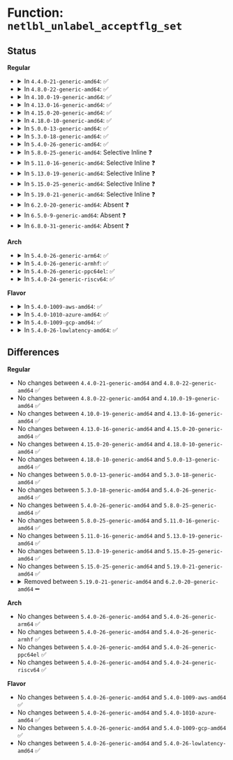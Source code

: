 # Function: <code>netlbl_unlabel_acceptflg_set</code>

## Status
<b>Regular</b>
<ul>
<li>
<details>
<summary>In <code>4.4.0-21-generic-amd64</code>: ✅</summary>

```c
void netlbl_unlabel_acceptflg_set(u8 value, struct netlbl_audit * audit_info)
```

```json
{
  "name": "netlbl_unlabel_acceptflg_set",
  "collision_type": "Unique Static",
  "inline_type": "No",
  "funcs": [
    {
      "addr": 18446744071587291840,
      "name": "netlbl_unlabel_acceptflg_set",
      "external": false,
      "loc": "net/netlabel/netlabel_unlabeled.c:754",
      "file": "net/netlabel/netlabel_unlabeled.c",
      "inline": "seen, unknown",
      "caller_inline": [],
      "caller_func": [
        "net/netlabel/netlabel_unlabeled.c:netlbl_unlabel_accept",
        "net/netlabel/netlabel_unlabeled.c:netlbl_unlabel_defconf"
      ]
    }
  ],
  "symbols": [
    {
      "addr": 18446744071587291840,
      "name": "netlbl_unlabel_acceptflg_set",
      "section": ".text",
      "bind": "STB_LOCAL",
      "size": 86
    }
  ]
}
```
</details>
</li>
<li>
<details>
<summary>In <code>4.8.0-22-generic-amd64</code>: ✅</summary>

```c
void netlbl_unlabel_acceptflg_set(u8 value, struct netlbl_audit * audit_info)
```

```json
{
  "name": "netlbl_unlabel_acceptflg_set",
  "collision_type": "Unique Static",
  "inline_type": "No",
  "funcs": [
    {
      "addr": 18446744071587760448,
      "name": "netlbl_unlabel_acceptflg_set",
      "external": false,
      "loc": "net/netlabel/netlabel_unlabeled.c:754",
      "file": "net/netlabel/netlabel_unlabeled.c",
      "inline": "seen, unknown",
      "caller_inline": [],
      "caller_func": [
        "net/netlabel/netlabel_unlabeled.c:netlbl_unlabel_defconf",
        "net/netlabel/netlabel_unlabeled.c:netlbl_unlabel_accept"
      ]
    }
  ],
  "symbols": [
    {
      "addr": 18446744071587760448,
      "name": "netlbl_unlabel_acceptflg_set",
      "section": ".text",
      "bind": "STB_LOCAL",
      "size": 86
    }
  ]
}
```
</details>
</li>
<li>
<details>
<summary>In <code>4.10.0-19-generic-amd64</code>: ✅</summary>

```c
void netlbl_unlabel_acceptflg_set(u8 value, struct netlbl_audit * audit_info)
```

```json
{
  "name": "netlbl_unlabel_acceptflg_set",
  "collision_type": "Unique Static",
  "inline_type": "No",
  "funcs": [
    {
      "addr": 18446744071587975664,
      "name": "netlbl_unlabel_acceptflg_set",
      "external": false,
      "loc": "net/netlabel/netlabel_unlabeled.c:748",
      "file": "net/netlabel/netlabel_unlabeled.c",
      "inline": "seen, unknown",
      "caller_inline": [],
      "caller_func": [
        "net/netlabel/netlabel_unlabeled.c:netlbl_unlabel_defconf",
        "net/netlabel/netlabel_unlabeled.c:netlbl_unlabel_accept"
      ]
    }
  ],
  "symbols": [
    {
      "addr": 18446744071587975664,
      "name": "netlbl_unlabel_acceptflg_set",
      "section": ".text",
      "bind": "STB_LOCAL",
      "size": 86
    }
  ]
}
```
</details>
</li>
<li>
<details>
<summary>In <code>4.13.0-16-generic-amd64</code>: ✅</summary>

```c
void netlbl_unlabel_acceptflg_set(u8 value, struct netlbl_audit * audit_info)
```

```json
{
  "name": "netlbl_unlabel_acceptflg_set",
  "collision_type": "Unique Static",
  "inline_type": "No",
  "funcs": [
    {
      "addr": 18446744071588133696,
      "name": "netlbl_unlabel_acceptflg_set",
      "external": false,
      "loc": "net/netlabel/netlabel_unlabeled.c:748",
      "file": "net/netlabel/netlabel_unlabeled.c",
      "inline": "seen, unknown",
      "caller_inline": [],
      "caller_func": [
        "net/netlabel/netlabel_unlabeled.c:netlbl_unlabel_defconf",
        "net/netlabel/netlabel_unlabeled.c:netlbl_unlabel_accept"
      ]
    }
  ],
  "symbols": [
    {
      "addr": 18446744071588133696,
      "name": "netlbl_unlabel_acceptflg_set",
      "section": ".text",
      "bind": "STB_LOCAL",
      "size": 86
    }
  ]
}
```
</details>
</li>
<li>
<details>
<summary>In <code>4.15.0-20-generic-amd64</code>: ✅</summary>

```c
void netlbl_unlabel_acceptflg_set(u8 value, struct netlbl_audit * audit_info)
```

```json
{
  "name": "netlbl_unlabel_acceptflg_set",
  "collision_type": "Unique Static",
  "inline_type": "No",
  "funcs": [
    {
      "addr": 18446744071588681504,
      "name": "netlbl_unlabel_acceptflg_set",
      "external": false,
      "loc": "net/netlabel/netlabel_unlabeled.c:748",
      "file": "net/netlabel/netlabel_unlabeled.c",
      "inline": "seen, unknown",
      "caller_inline": [],
      "caller_func": [
        "net/netlabel/netlabel_unlabeled.c:netlbl_unlabel_defconf",
        "net/netlabel/netlabel_unlabeled.c:netlbl_unlabel_accept"
      ]
    }
  ],
  "symbols": [
    {
      "addr": 18446744071588681504,
      "name": "netlbl_unlabel_acceptflg_set",
      "section": ".text",
      "bind": "STB_LOCAL",
      "size": 86
    }
  ]
}
```
</details>
</li>
<li>
<details>
<summary>In <code>4.18.0-10-generic-amd64</code>: ✅</summary>

```c
void netlbl_unlabel_acceptflg_set(u8 value, struct netlbl_audit * audit_info)
```

```json
{
  "name": "netlbl_unlabel_acceptflg_set",
  "collision_type": "Unique Static",
  "inline_type": "No",
  "funcs": [
    {
      "addr": 18446744071589048160,
      "name": "netlbl_unlabel_acceptflg_set",
      "external": false,
      "loc": "net/netlabel/netlabel_unlabeled.c:748",
      "file": "net/netlabel/netlabel_unlabeled.c",
      "inline": "seen, unknown",
      "caller_inline": [],
      "caller_func": [
        "net/netlabel/netlabel_unlabeled.c:netlbl_unlabel_defconf",
        "net/netlabel/netlabel_unlabeled.c:netlbl_unlabel_accept"
      ]
    }
  ],
  "symbols": [
    {
      "addr": 18446744071589048160,
      "name": "netlbl_unlabel_acceptflg_set",
      "section": ".text",
      "bind": "STB_LOCAL",
      "size": 86
    }
  ]
}
```
</details>
</li>
<li>
<details>
<summary>In <code>5.0.0-13-generic-amd64</code>: ✅</summary>

```c
void netlbl_unlabel_acceptflg_set(u8 value, struct netlbl_audit * audit_info)
```

```json
{
  "name": "netlbl_unlabel_acceptflg_set",
  "collision_type": "Unique Static",
  "inline_type": "No",
  "funcs": [
    {
      "addr": 18446744071589274064,
      "name": "netlbl_unlabel_acceptflg_set",
      "external": false,
      "loc": "net/netlabel/netlabel_unlabeled.c:748",
      "file": "net/netlabel/netlabel_unlabeled.c",
      "inline": "seen, unknown",
      "caller_inline": [],
      "caller_func": [
        "net/netlabel/netlabel_unlabeled.c:netlbl_unlabel_defconf",
        "net/netlabel/netlabel_unlabeled.c:netlbl_unlabel_accept"
      ]
    }
  ],
  "symbols": [
    {
      "addr": 18446744071589274064,
      "name": "netlbl_unlabel_acceptflg_set",
      "section": ".text",
      "bind": "STB_LOCAL",
      "size": 86
    }
  ]
}
```
</details>
</li>
<li>
<details>
<summary>In <code>5.3.0-18-generic-amd64</code>: ✅</summary>

```c
void netlbl_unlabel_acceptflg_set(u8 value, struct netlbl_audit * audit_info)
```

```json
{
  "name": "netlbl_unlabel_acceptflg_set",
  "collision_type": "Unique Static",
  "inline_type": "No",
  "funcs": [
    {
      "addr": 18446744071589729568,
      "name": "netlbl_unlabel_acceptflg_set",
      "external": false,
      "loc": "net/netlabel/netlabel_unlabeled.c:734",
      "file": "net/netlabel/netlabel_unlabeled.c",
      "inline": "seen, unknown",
      "caller_inline": [],
      "caller_func": [
        "net/netlabel/netlabel_unlabeled.c:netlbl_unlabel_defconf",
        "net/netlabel/netlabel_unlabeled.c:netlbl_unlabel_accept"
      ]
    }
  ],
  "symbols": [
    {
      "addr": 18446744071589729568,
      "name": "netlbl_unlabel_acceptflg_set",
      "section": ".text",
      "bind": "STB_LOCAL",
      "size": 86
    }
  ]
}
```
</details>
</li>
<li>
<details>
<summary>In <code>5.4.0-26-generic-amd64</code>: ✅</summary>

```c
void netlbl_unlabel_acceptflg_set(u8 value, struct netlbl_audit * audit_info)
```

```json
{
  "name": "netlbl_unlabel_acceptflg_set",
  "collision_type": "Unique Static",
  "inline_type": "No",
  "funcs": [
    {
      "addr": 18446744071589953776,
      "name": "netlbl_unlabel_acceptflg_set",
      "external": false,
      "loc": "net/netlabel/netlabel_unlabeled.c:734",
      "file": "net/netlabel/netlabel_unlabeled.c",
      "inline": "seen, unknown",
      "caller_inline": [],
      "caller_func": [
        "net/netlabel/netlabel_unlabeled.c:netlbl_unlabel_defconf",
        "net/netlabel/netlabel_unlabeled.c:netlbl_unlabel_accept"
      ]
    }
  ],
  "symbols": [
    {
      "addr": 18446744071589953776,
      "name": "netlbl_unlabel_acceptflg_set",
      "section": ".text",
      "bind": "STB_LOCAL",
      "size": 86
    }
  ]
}
```
</details>
</li>
<li>
<details>
<summary>In <code>5.8.0-25-generic-amd64</code>: Selective Inline ❓</summary>

```c
void netlbl_unlabel_acceptflg_set(u8 value, struct netlbl_audit * audit_info)
```

```json
{
  "name": "netlbl_unlabel_acceptflg_set",
  "collision_type": "Unique Static",
  "inline_type": "Selective",
  "funcs": [
    {
      "addr": 18446744071590986692,
      "name": "netlbl_unlabel_acceptflg_set",
      "external": false,
      "loc": "net/netlabel/netlabel_unlabeled.c:734",
      "file": "net/netlabel/netlabel_unlabeled.c",
      "inline": "not declared, inlined",
      "caller_inline": [
        "net/netlabel/netlabel_unlabeled.c:netlbl_unlabel_accept"
      ],
      "caller_func": [
        "net/netlabel/netlabel_unlabeled.c:netlbl_unlabel_defconf"
      ]
    }
  ],
  "symbols": [
    {
      "addr": 18446744071590984000,
      "name": "netlbl_unlabel_acceptflg_set",
      "section": ".text",
      "bind": "STB_LOCAL",
      "size": 86
    }
  ]
}
```
</details>
</li>
<li>
<details>
<summary>In <code>5.11.0-16-generic-amd64</code>: Selective Inline ❓</summary>

```c
void netlbl_unlabel_acceptflg_set(u8 value, struct netlbl_audit * audit_info)
```

```json
{
  "name": "netlbl_unlabel_acceptflg_set",
  "collision_type": "Unique Static",
  "inline_type": "Selective",
  "funcs": [
    {
      "addr": 18446744071591051268,
      "name": "netlbl_unlabel_acceptflg_set",
      "external": false,
      "loc": "net/netlabel/netlabel_unlabeled.c:734",
      "file": "net/netlabel/netlabel_unlabeled.c",
      "inline": "not declared, inlined",
      "caller_inline": [
        "net/netlabel/netlabel_unlabeled.c:netlbl_unlabel_accept"
      ],
      "caller_func": [
        "net/netlabel/netlabel_unlabeled.c:netlbl_unlabel_defconf"
      ]
    }
  ],
  "symbols": [
    {
      "addr": 18446744071591048608,
      "name": "netlbl_unlabel_acceptflg_set",
      "section": ".text",
      "bind": "STB_LOCAL",
      "size": 86
    }
  ]
}
```
</details>
</li>
<li>
<details>
<summary>In <code>5.13.0-19-generic-amd64</code>: Selective Inline ❓</summary>

```c
void netlbl_unlabel_acceptflg_set(u8 value, struct netlbl_audit * audit_info)
```

```json
{
  "name": "netlbl_unlabel_acceptflg_set",
  "collision_type": "Unique Static",
  "inline_type": "Selective",
  "funcs": [
    {
      "addr": 18446744071590981929,
      "name": "netlbl_unlabel_acceptflg_set",
      "external": false,
      "loc": "net/netlabel/netlabel_unlabeled.c:734",
      "file": "net/netlabel/netlabel_unlabeled.c",
      "inline": "not declared, inlined",
      "caller_inline": [
        "net/netlabel/netlabel_unlabeled.c:netlbl_unlabel_accept"
      ],
      "caller_func": [
        "net/netlabel/netlabel_unlabeled.c:netlbl_unlabel_defconf"
      ]
    }
  ],
  "symbols": [
    {
      "addr": 18446744071590979264,
      "name": "netlbl_unlabel_acceptflg_set",
      "section": ".text",
      "bind": "STB_LOCAL",
      "size": 86
    }
  ]
}
```
</details>
</li>
<li>
<details>
<summary>In <code>5.15.0-25-generic-amd64</code>: Selective Inline ❓</summary>

```c
void netlbl_unlabel_acceptflg_set(u8 value, struct netlbl_audit * audit_info)
```

```json
{
  "name": "netlbl_unlabel_acceptflg_set",
  "collision_type": "Unique Static",
  "inline_type": "Selective",
  "funcs": [
    {
      "addr": 18446744071591819465,
      "name": "netlbl_unlabel_acceptflg_set",
      "external": false,
      "loc": "net/netlabel/netlabel_unlabeled.c:732",
      "file": "net/netlabel/netlabel_unlabeled.c",
      "inline": "not declared, inlined",
      "caller_inline": [
        "net/netlabel/netlabel_unlabeled.c:netlbl_unlabel_accept"
      ],
      "caller_func": [
        "net/netlabel/netlabel_unlabeled.c:netlbl_unlabel_defconf"
      ]
    }
  ],
  "symbols": [
    {
      "addr": 18446744071591816800,
      "name": "netlbl_unlabel_acceptflg_set",
      "section": ".text",
      "bind": "STB_LOCAL",
      "size": 86
    }
  ]
}
```
</details>
</li>
<li>
<details>
<summary>In <code>5.19.0-21-generic-amd64</code>: Selective Inline ❓</summary>

```c
void netlbl_unlabel_acceptflg_set(u8 value, struct netlbl_audit * audit_info)
```

```json
{
  "name": "netlbl_unlabel_acceptflg_set",
  "collision_type": "Unique Static",
  "inline_type": "Selective",
  "funcs": [
    {
      "addr": 18446744071593532672,
      "name": "netlbl_unlabel_acceptflg_set",
      "external": false,
      "loc": "net/netlabel/netlabel_unlabeled.c:732",
      "file": "net/netlabel/netlabel_unlabeled.c",
      "inline": "not declared, inlined",
      "caller_inline": [
        "net/netlabel/netlabel_unlabeled.c:netlbl_unlabel_accept"
      ],
      "caller_func": [
        "net/netlabel/netlabel_unlabeled.c:netlbl_unlabel_defconf"
      ]
    }
  ],
  "symbols": [
    {
      "addr": 18446744071593529648,
      "name": "netlbl_unlabel_acceptflg_set",
      "section": ".text",
      "bind": "STB_LOCAL",
      "size": 100
    }
  ]
}
```
</details>
</li>
<li>
<details>
<summary>In <code>6.2.0-20-generic-amd64</code>: Absent ❓</summary>

```json
{
  "name": "netlbl_unlabel_acceptflg_set",
  "collision_type": "Unique Static",
  "inline_type": "Full",
  "funcs": [
    {
      "addr": 18446744071628204375,
      "name": "netlbl_unlabel_acceptflg_set",
      "external": false,
      "loc": "net/netlabel/netlabel_unlabeled.c:732",
      "file": "net/netlabel/netlabel_unlabeled.c",
      "inline": "not declared, inlined",
      "caller_inline": [
        "net/netlabel/netlabel_unlabeled.c:netlbl_unlabel_defconf",
        "net/netlabel/netlabel_unlabeled.c:netlbl_unlabel_accept"
      ],
      "caller_func": []
    }
  ],
  "symbols": []
}
```
</details>
</li>
<li>
<details>
<summary>In <code>6.5.0-9-generic-amd64</code>: Absent ❓</summary>

```json
{
  "name": "netlbl_unlabel_acceptflg_set",
  "collision_type": "Unique Static",
  "inline_type": "Full",
  "funcs": [
    {
      "addr": 18446744071619973127,
      "name": "netlbl_unlabel_acceptflg_set",
      "external": false,
      "loc": "net/netlabel/netlabel_unlabeled.c:732",
      "file": "net/netlabel/netlabel_unlabeled.c",
      "inline": "not declared, inlined",
      "caller_inline": [
        "net/netlabel/netlabel_unlabeled.c:netlbl_unlabel_defconf",
        "net/netlabel/netlabel_unlabeled.c:netlbl_unlabel_accept"
      ],
      "caller_func": []
    }
  ],
  "symbols": []
}
```
</details>
</li>
<li>
<details>
<summary>In <code>6.8.0-31-generic-amd64</code>: Absent ❓</summary>

```json
{
  "name": "netlbl_unlabel_acceptflg_set",
  "collision_type": "Unique Static",
  "inline_type": "Full",
  "funcs": [
    {
      "addr": 18446744071622285263,
      "name": "netlbl_unlabel_acceptflg_set",
      "external": false,
      "loc": "net/netlabel/netlabel_unlabeled.c:726",
      "file": "net/netlabel/netlabel_unlabeled.c",
      "inline": "not declared, inlined",
      "caller_inline": [
        "net/netlabel/netlabel_unlabeled.c:netlbl_unlabel_defconf",
        "net/netlabel/netlabel_unlabeled.c:netlbl_unlabel_accept"
      ],
      "caller_func": []
    }
  ],
  "symbols": []
}
```
</details>
</li>
</ul>
<b>Arch</b>
<ul>
<li>
<details>
<summary>In <code>5.4.0-26-generic-arm64</code>: ✅</summary>

```c
void netlbl_unlabel_acceptflg_set(u8 value, struct netlbl_audit * audit_info)
```

```json
{
  "name": "netlbl_unlabel_acceptflg_set",
  "collision_type": "Unique Static",
  "inline_type": "No",
  "funcs": [
    {
      "addr": 18446603336503686992,
      "name": "netlbl_unlabel_acceptflg_set",
      "external": false,
      "loc": "net/netlabel/netlabel_unlabeled.c:734",
      "file": "net/netlabel/netlabel_unlabeled.c",
      "inline": "seen, unknown",
      "caller_inline": [],
      "caller_func": [
        "net/netlabel/netlabel_unlabeled.c:netlbl_unlabel_defconf",
        "net/netlabel/netlabel_unlabeled.c:netlbl_unlabel_accept"
      ]
    }
  ],
  "symbols": [
    {
      "addr": 18446603336503686992,
      "name": "netlbl_unlabel_acceptflg_set",
      "section": ".text",
      "bind": "STB_LOCAL",
      "size": 112
    }
  ]
}
```
</details>
</li>
<li>
<details>
<summary>In <code>5.4.0-26-generic-armhf</code>: ✅</summary>

```c
void netlbl_unlabel_acceptflg_set(u8 value, struct netlbl_audit * audit_info)
```

```json
{
  "name": "netlbl_unlabel_acceptflg_set",
  "collision_type": "Unique Static",
  "inline_type": "No",
  "funcs": [
    {
      "addr": 3236323404,
      "name": "netlbl_unlabel_acceptflg_set",
      "external": false,
      "loc": "net/netlabel/netlabel_unlabeled.c:734",
      "file": "net/netlabel/netlabel_unlabeled.c",
      "inline": "seen, unknown",
      "caller_inline": [],
      "caller_func": [
        "net/netlabel/netlabel_unlabeled.c:netlbl_unlabel_defconf",
        "net/netlabel/netlabel_unlabeled.c:netlbl_unlabel_accept"
      ]
    }
  ],
  "symbols": [
    {
      "addr": 3236323404,
      "name": "netlbl_unlabel_acceptflg_set",
      "section": ".text",
      "bind": "STB_LOCAL",
      "size": 88
    }
  ]
}
```
</details>
</li>
<li>
<details>
<summary>In <code>5.4.0-26-generic-ppc64el</code>: ✅</summary>

```c
void netlbl_unlabel_acceptflg_set(u8 value, struct netlbl_audit * audit_info)
```

```json
{
  "name": "netlbl_unlabel_acceptflg_set",
  "collision_type": "Unique Static",
  "inline_type": "No",
  "funcs": [
    {
      "addr": 13835058055297515104,
      "name": "netlbl_unlabel_acceptflg_set",
      "external": false,
      "loc": "net/netlabel/netlabel_unlabeled.c:734",
      "file": "net/netlabel/netlabel_unlabeled.c",
      "inline": "seen, unknown",
      "caller_inline": [],
      "caller_func": [
        "net/netlabel/netlabel_unlabeled.c:netlbl_unlabel_defconf",
        "net/netlabel/netlabel_unlabeled.c:netlbl_unlabel_accept"
      ]
    }
  ],
  "symbols": [
    {
      "addr": 13835058055297515104,
      "name": "netlbl_unlabel_acceptflg_set",
      "section": ".text",
      "bind": "STB_LOCAL",
      "size": 140
    }
  ]
}
```
</details>
</li>
<li>
<details>
<summary>In <code>5.4.0-24-generic-riscv64</code>: ✅</summary>

```c
void netlbl_unlabel_acceptflg_set(u8 value, struct netlbl_audit * audit_info)
```

```json
{
  "name": "netlbl_unlabel_acceptflg_set",
  "collision_type": "Unique Static",
  "inline_type": "No",
  "funcs": [
    {
      "addr": 18446743936279621104,
      "name": "netlbl_unlabel_acceptflg_set",
      "external": false,
      "loc": "net/netlabel/netlabel_unlabeled.c:734",
      "file": "net/netlabel/netlabel_unlabeled.c",
      "inline": "seen, unknown",
      "caller_inline": [],
      "caller_func": [
        "net/netlabel/netlabel_unlabeled.c:netlbl_unlabel_defconf",
        "net/netlabel/netlabel_unlabeled.c:netlbl_unlabel_accept"
      ]
    }
  ],
  "symbols": [
    {
      "addr": 18446743936279621104,
      "name": "netlbl_unlabel_acceptflg_set",
      "section": ".text",
      "bind": "STB_LOCAL",
      "size": 106
    }
  ]
}
```
</details>
</li>
</ul>
<b>Flavor</b>
<ul>
<li>
<details>
<summary>In <code>5.4.0-1009-aws-amd64</code>: ✅</summary>

```c
void netlbl_unlabel_acceptflg_set(u8 value, struct netlbl_audit * audit_info)
```

```json
{
  "name": "netlbl_unlabel_acceptflg_set",
  "collision_type": "Unique Static",
  "inline_type": "No",
  "funcs": [
    {
      "addr": 18446744071589557376,
      "name": "netlbl_unlabel_acceptflg_set",
      "external": false,
      "loc": "net/netlabel/netlabel_unlabeled.c:734",
      "file": "net/netlabel/netlabel_unlabeled.c",
      "inline": "seen, unknown",
      "caller_inline": [],
      "caller_func": [
        "net/netlabel/netlabel_unlabeled.c:netlbl_unlabel_defconf",
        "net/netlabel/netlabel_unlabeled.c:netlbl_unlabel_accept"
      ]
    }
  ],
  "symbols": [
    {
      "addr": 18446744071589557376,
      "name": "netlbl_unlabel_acceptflg_set",
      "section": ".text",
      "bind": "STB_LOCAL",
      "size": 86
    }
  ]
}
```
</details>
</li>
<li>
<details>
<summary>In <code>5.4.0-1010-azure-amd64</code>: ✅</summary>

```c
void netlbl_unlabel_acceptflg_set(u8 value, struct netlbl_audit * audit_info)
```

```json
{
  "name": "netlbl_unlabel_acceptflg_set",
  "collision_type": "Unique Static",
  "inline_type": "No",
  "funcs": [
    {
      "addr": 18446744071589281952,
      "name": "netlbl_unlabel_acceptflg_set",
      "external": false,
      "loc": "net/netlabel/netlabel_unlabeled.c:734",
      "file": "net/netlabel/netlabel_unlabeled.c",
      "inline": "seen, unknown",
      "caller_inline": [],
      "caller_func": [
        "net/netlabel/netlabel_unlabeled.c:netlbl_unlabel_defconf",
        "net/netlabel/netlabel_unlabeled.c:netlbl_unlabel_accept"
      ]
    }
  ],
  "symbols": [
    {
      "addr": 18446744071589281952,
      "name": "netlbl_unlabel_acceptflg_set",
      "section": ".text",
      "bind": "STB_LOCAL",
      "size": 86
    }
  ]
}
```
</details>
</li>
<li>
<details>
<summary>In <code>5.4.0-1009-gcp-amd64</code>: ✅</summary>

```c
void netlbl_unlabel_acceptflg_set(u8 value, struct netlbl_audit * audit_info)
```

```json
{
  "name": "netlbl_unlabel_acceptflg_set",
  "collision_type": "Unique Static",
  "inline_type": "No",
  "funcs": [
    {
      "addr": 18446744071589999408,
      "name": "netlbl_unlabel_acceptflg_set",
      "external": false,
      "loc": "net/netlabel/netlabel_unlabeled.c:734",
      "file": "net/netlabel/netlabel_unlabeled.c",
      "inline": "seen, unknown",
      "caller_inline": [],
      "caller_func": [
        "net/netlabel/netlabel_unlabeled.c:netlbl_unlabel_defconf",
        "net/netlabel/netlabel_unlabeled.c:netlbl_unlabel_accept"
      ]
    }
  ],
  "symbols": [
    {
      "addr": 18446744071589999408,
      "name": "netlbl_unlabel_acceptflg_set",
      "section": ".text",
      "bind": "STB_LOCAL",
      "size": 86
    }
  ]
}
```
</details>
</li>
<li>
<details>
<summary>In <code>5.4.0-26-lowlatency-amd64</code>: ✅</summary>

```c
void netlbl_unlabel_acceptflg_set(u8 value, struct netlbl_audit * audit_info)
```

```json
{
  "name": "netlbl_unlabel_acceptflg_set",
  "collision_type": "Unique Static",
  "inline_type": "No",
  "funcs": [
    {
      "addr": 18446744071590049456,
      "name": "netlbl_unlabel_acceptflg_set",
      "external": false,
      "loc": "net/netlabel/netlabel_unlabeled.c:734",
      "file": "net/netlabel/netlabel_unlabeled.c",
      "inline": "seen, unknown",
      "caller_inline": [],
      "caller_func": [
        "net/netlabel/netlabel_unlabeled.c:netlbl_unlabel_defconf",
        "net/netlabel/netlabel_unlabeled.c:netlbl_unlabel_accept"
      ]
    }
  ],
  "symbols": [
    {
      "addr": 18446744071590049456,
      "name": "netlbl_unlabel_acceptflg_set",
      "section": ".text",
      "bind": "STB_LOCAL",
      "size": 86
    }
  ]
}
```
</details>
</li>
</ul>

## Differences
<b>Regular</b>
<ul>
<li>
No changes between <code>4.4.0-21-generic-amd64</code> and <code>4.8.0-22-generic-amd64</code> ✅
</li>
<li>
No changes between <code>4.8.0-22-generic-amd64</code> and <code>4.10.0-19-generic-amd64</code> ✅
</li>
<li>
No changes between <code>4.10.0-19-generic-amd64</code> and <code>4.13.0-16-generic-amd64</code> ✅
</li>
<li>
No changes between <code>4.13.0-16-generic-amd64</code> and <code>4.15.0-20-generic-amd64</code> ✅
</li>
<li>
No changes between <code>4.15.0-20-generic-amd64</code> and <code>4.18.0-10-generic-amd64</code> ✅
</li>
<li>
No changes between <code>4.18.0-10-generic-amd64</code> and <code>5.0.0-13-generic-amd64</code> ✅
</li>
<li>
No changes between <code>5.0.0-13-generic-amd64</code> and <code>5.3.0-18-generic-amd64</code> ✅
</li>
<li>
No changes between <code>5.3.0-18-generic-amd64</code> and <code>5.4.0-26-generic-amd64</code> ✅
</li>
<li>
No changes between <code>5.4.0-26-generic-amd64</code> and <code>5.8.0-25-generic-amd64</code> ✅
</li>
<li>
No changes between <code>5.8.0-25-generic-amd64</code> and <code>5.11.0-16-generic-amd64</code> ✅
</li>
<li>
No changes between <code>5.11.0-16-generic-amd64</code> and <code>5.13.0-19-generic-amd64</code> ✅
</li>
<li>
No changes between <code>5.13.0-19-generic-amd64</code> and <code>5.15.0-25-generic-amd64</code> ✅
</li>
<li>
No changes between <code>5.15.0-25-generic-amd64</code> and <code>5.19.0-21-generic-amd64</code> ✅
</li>
<li>
<details>
<summary>Removed between <code>5.19.0-21-generic-amd64</code> and <code>6.2.0-20-generic-amd64</code> ➖</summary>

```c
void netlbl_unlabel_acceptflg_set(u8 value, struct netlbl_audit * audit_info)
```
</details>
</li>
</ul>
<b>Arch</b>
<ul>
<li>
No changes between <code>5.4.0-26-generic-amd64</code> and <code>5.4.0-26-generic-arm64</code> ✅
</li>
<li>
No changes between <code>5.4.0-26-generic-amd64</code> and <code>5.4.0-26-generic-armhf</code> ✅
</li>
<li>
No changes between <code>5.4.0-26-generic-amd64</code> and <code>5.4.0-26-generic-ppc64el</code> ✅
</li>
<li>
No changes between <code>5.4.0-26-generic-amd64</code> and <code>5.4.0-24-generic-riscv64</code> ✅
</li>
</ul>
<b>Flavor</b>
<ul>
<li>
No changes between <code>5.4.0-26-generic-amd64</code> and <code>5.4.0-1009-aws-amd64</code> ✅
</li>
<li>
No changes between <code>5.4.0-26-generic-amd64</code> and <code>5.4.0-1010-azure-amd64</code> ✅
</li>
<li>
No changes between <code>5.4.0-26-generic-amd64</code> and <code>5.4.0-1009-gcp-amd64</code> ✅
</li>
<li>
No changes between <code>5.4.0-26-generic-amd64</code> and <code>5.4.0-26-lowlatency-amd64</code> ✅
</li>
</ul>

